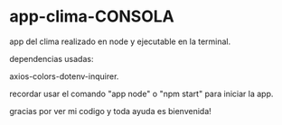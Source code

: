 # app-clima-CONSOLA
app del clima realizado en node y ejecutable en la terminal.

dependencias usadas: 

axios-colors-dotenv-inquirer.

recordar usar el comando "app node" o "npm start" para iniciar la app.

gracias por ver mi codigo y toda ayuda es bienvenida!
